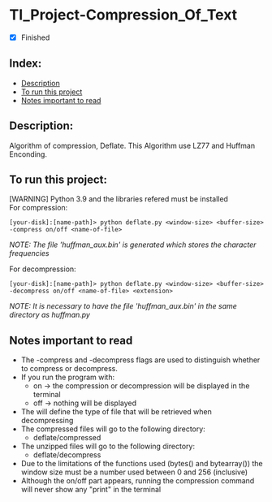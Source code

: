 # TI_Project-Compression_Of_Text

- [x] Finished

## Index:
- [Description](#description)
- [To run this project](#to-run-this-project)
- [Notes important to read](#notes-important-to-read)

## Description:
Algorithm of compression, Deflate. This Algorithm use LZ77 and Huffman Enconding.

## To run this project:
[WARNING] Python 3.9 and the libraries refered must be installed <br>
For compression:<br>
```shellscript
[your-disk]:[name-path]> python deflate.py <window-size> <buffer-size> -compress on/off <name-of-file>
```
*NOTE: The file 'huffman_aux.bin' is generated which stores the character frequencies*

For decompression:<br>
```shellscript
[your-disk]:[name-path]> python deflate.py <window-size> <buffer-size> -decompress on/off <name-of-file> <extension>
```
*NOTE: It is necessary to have the file 'huffman_aux.bin' in the same directory as huffman.py*

## Notes important to read
- The -compress and -decompress flags are used to distinguish whether to compress or decompress.
- If you run the program with:<br>
     + on -> the compression or decompression will be displayed in the terminal<br>
     + off -> nothing will be displayed
- The <extension> will define the type of file that will be retrieved when decompressing
- The compressed files will go to the following directory:<br>
     + deflate/compressed
- The unzipped files will go to the following directory:<br>
     + deflate/decompress 
- Due to the limitations of the functions used (bytes() and bytearray()) the window size must be a number used between 0 and 256 (inclusive)
- Although the on/off part appears, running the compression command will never show any "print" in the terminal 
